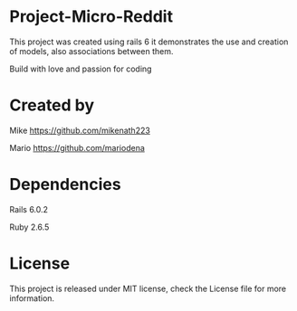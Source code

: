 # Project-Micro-Reddit

This project was created using rails 6 it demonstrates the use and creation of models, also associations between them.

Build with love and passion for coding 

# Created by

Mike https://github.com/mikenath223 

Mario https://github.com/mariodena

# Dependencies

Rails 6.0.2

Ruby 2.6.5

# License 

This project is released under MIT license, check the License file for more information.
